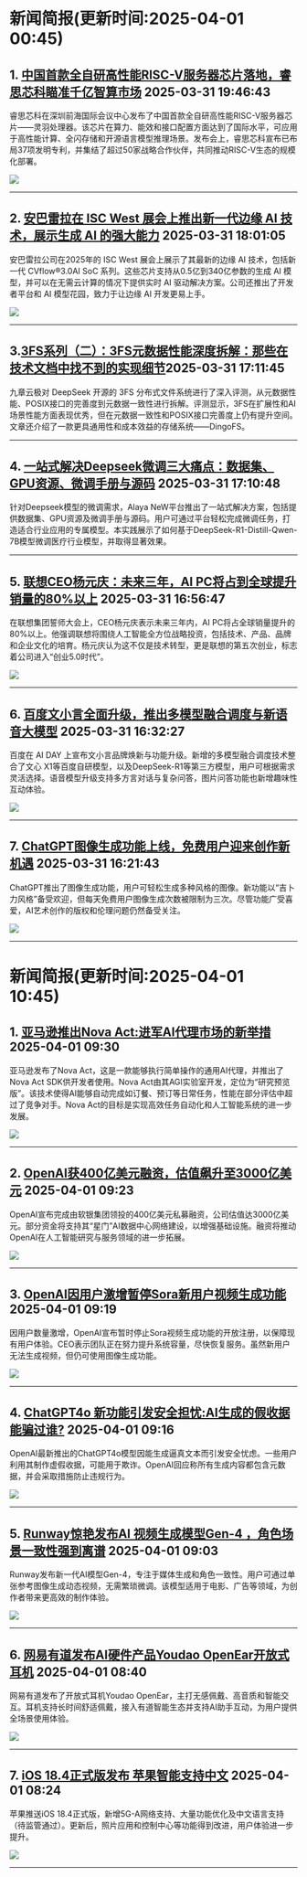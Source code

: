 # 新闻简报(更新时间:2025-04-01 00:45)

## 1. [中国首款全自研高性能RISC-V服务器芯片落地，睿思芯科瞄准千亿智算市场](https://www.jiqizhixin.com/articles/2025-03-31-12)   2025-03-31 19:46:43

睿思芯科在深圳前海国际会议中心发布了中国首款全自研高性能RISC-V服务器芯片——灵羽处理器。该芯片在算力、能效和接口配置方面达到了国际水平，可应用于高性能计算、全闪存储和开源语言模型推理场景。发布会上，睿思芯科宣布已布局37项发明专利，并集结了超过50家战略合作伙伴，共同推动RISC-V生态的规模化部署。

![](https://image.jiqizhixin.com/uploads/editor/f9d2c585-5eaf-41d5-a4c8-e52ed4286aeb/1743421468387.jpeg)

---

## 2. [安巴雷拉在 ISC West 展会上推出新一代边缘 AI 技术，展示生成 AI 的强大能力](https://www.aibase.com/zh/news/16747)   2025-03-31 18:01:05

安巴雷拉公司在2025年的 ISC West 展会上展示了其最新的边缘 AI 技术，包括新一代 CVflow®3.0AI SoC 系列。这些芯片支持从0.5亿到340亿参数的生成 AI 模型，并可以在无需云计算的情况下提供实时 AI 驱动解决方案。公司还推出了开发者平台和 AI 模型花园，致力于让边缘 AI 开发更易上手。

![](https://upload.chinaz.com/2025/0331/6387904085872163783143297.png)

---

## 3. [​​3FS系列（二）：3FS元数据性能深度拆解：那些在技术文档中找不到的实现细节​](https://www.jiqizhixin.com/articles/2025-03-27-11)   2025-03-31 17:11:45

九章云极对 DeepSeek 开源的 3FS 分布式文件系统进行了深入评测，从元数据性能、POSIX接口的完善度到元数据一致性进行拆解。评测显示，3FS在扩展性和AI场景性能方面表现优秀，但在元数据一致性和POSIX接口完善度上仍有提升空间。文章还介绍了一款更具通用性和成本效益的存储系统——DingoFS。

---

## 4. [一站式解决Deepseek微调三大痛点：数据集、GPU资源、微调手册与源码](https://www.jiqizhixin.com/articles/2025-03-31-11)   2025-03-31 17:10:48

针对Deepseek模型的微调需求，Alaya NeW平台推出了一站式解决方案，包括提供数据集、GPU资源及微调手册与源码。用户可通过平台轻松完成微调任务，打造适合行业应用的专属模型。本实践展示了如何基于DeepSeek-R1-Distill-Qwen-7B模型微调医疗行业模型，并取得显著效果。

---

## 5. [联想CEO杨元庆：未来三年，AI PC将占到全球提升销量的80%以上](https://www.aibase.com/zh/news/16746)   2025-03-31 16:56:47

在联想集团誓师大会上，CEO杨元庆表示未来三年内，AI PC将占全球销量提升的80%以上。他强调联想将围绕人工智能全方位战略投资，包括技术、产品、品牌和企业文化的培育。杨元庆认为这不仅是技术转型，更是联想的第五次创业，标志着公司进入“创业5.0时代”。

![](https://pic.chinaz.com/picmap/201811190949032329_8.jpg)

---

## 6. [百度文小言全面升级，推出多模型融合调度与新语音大模型](https://www.aibase.com/zh/news/16745)   2025-03-31 16:32:27

百度在 AI DAY 上宣布文小言品牌焕新与功能升级。新增的多模型融合调度技术整合了文心 X1等百度自研模型，以及DeepSeek-R1等第三方模型，用户可根据需求灵活选择。语音模型升级支持多方言对话与复杂问答，图片问答功能也新增趣味性互动体验。

![](https://upload.chinaz.com/2025/0331/6387903553162204697160825.png)

---

## 7. [ChatGPT图像生成功能上线，免费用户迎来创作新机遇](https://www.aibase.com/zh/news/16744)   2025-03-31 16:21:43

ChatGPT推出了图像生成功能，用户可轻松生成多种风格的图像。新功能以“吉卜力风格”备受欢迎，但每天免费用户图像生成次数被限制为三次。尽管功能广受喜爱，AI艺术创作的版权和伦理问题仍然备受关注。

![](https://pic.chinaz.com/picmap/202412271704357904_2.jpg)

---

# 新闻简报(更新时间:2025-04-01 10:45)

## 1. [亚马逊推出Nova Act:进军AI代理市场的新举措](https://www.aibase.com/zh/news/16755)   2025-04-01 09:30

亚马逊发布了Nova Act，这是一款能够执行简单操作的通用AI代理，并推出了Nova Act SDK供开发者使用。Nova Act由其AGI实验室开发，定位为“研究预览版”。该技术使得AI能够自动完成如订餐、预订等日常任务，性能在部分评估中超过了竞争对手。Nova Act的目标是实现高效任务自动化和人工智能系统的进一步发展。

![](https://pic.chinaz.com/picmap/202302031031488526_0.jpg)

---

## 2. [OpenAI获400亿美元融资，估值飙升至3000亿美元](https://www.aibase.com/zh/news/16754)   2025-04-01 09:23

OpenAI宣布完成由软银集团领投的400亿美元私募融资，公司估值达3000亿美元。部分资金将支持其“星门”AI数据中心网络建设，以增强基础设施。融资将推动OpenAI在人工智能研究与服务领域的进一步拓展。

![](https://pic.chinaz.com/picmap/202405110933330041_0.jpg)

---

## 3. [OpenAI因用户激增暂停Sora新用户视频生成功能](https://www.aibase.com/zh/news/16753)   2025-04-01 09:19

因用户数量激增，OpenAI宣布暂时停止Sora视频生成功能的开放注册，以保障现有用户体验。CEO表示团队正在努力提升系统容量，尽快恢复服务。虽然新用户无法生成视频，但仍可使用图像生成功能。

![](https://pic.chinaz.com/picmap/202412181619141838_0.jpg)

---

## 4. [ChatGPT4o 新功能引发安全担忧:AI生成的假收据能骗过谁?](https://www.aibase.com/zh/news/16752)   2025-04-01 09:16

OpenAI最新推出的ChatGPT4o模型因能生成逼真文本而引发安全忧虑。一些用户利用其制作虚假收据，可能用于欺诈。OpenAI回应称所有生成内容都包含元数据，并会采取措施防止违规行为。

![](https://upload.chinaz.com/2025/0401/6387909572461507504198247.png)

---

## 5. [Runway惊艳发布AI 视频生成模型Gen-4 ，角色场景一致性强到离谱](https://www.aibase.com/zh/news/16750)   2025-04-01 09:03

Runway发布新一代AI模型Gen-4，专注于媒体生成和角色一致性。用户可通过单张参考图像生成动态视频，无需繁琐微调。该模型适用于电影、广告等领域，为创作者带来更高效的制作体验。

![](https://upload.chinaz.com/2025/0401/6387909498683460466634008.png)

---

## 6. [网易有道发布AI硬件产品Youdao OpenEar开放式耳机](https://www.aibase.com/zh/news/16749)   2025-04-01 08:40

网易有道发布了开放式耳机Youdao OpenEar，主打无感佩戴、高音质和智能交互。耳机支持长时间舒适佩戴，接入有道智能生态并支持AI助手互动，为用户提供全场景使用体验。

![](https://upload.chinaz.com/2025/0401/6387909353017597849939265.png)

---

## 7. [iOS 18.4正式版发布 苹果智能支持中文](https://www.aibase.com/zh/news/16748)   2025-04-01 08:24

苹果推送iOS 18.4正式版，新增5G-A网络支持、大量功能优化及中文语言支持（待监管通过）。更新后，照片应用和控制中心等功能得到改进，用户体验进一步提升。

![](https://pic.chinaz.com/picmap/201811151621148841_112.jpg)

---